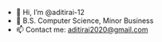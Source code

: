 - 👋 Hi, I’m @aditirai-12
- 🌱 B.S. Computer Science, Minor Business
- 📫 Contact me: aditirai2020@gmail.com


